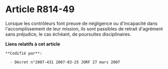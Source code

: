 # Article R814-49

Lorsque les contrôleurs font preuve de négligence ou d'incapacité dans l'accomplissement de leur mission, ils sont passibles
de retrait d'agrément sans préjudice, le cas échéant, de poursuites disciplinaires.

**Liens relatifs à cet article**

	**Codifié par**:

	  - Décret n°2007-431 2007-03-25 JORF 27 mars 2007
